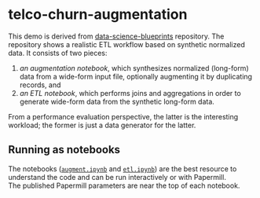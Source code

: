 # telco-churn-augmentation

This demo is derived from [data-science-blueprints](https://github.com/NVIDIA/data-science-blueprints) repository.
The repository shows a realistic ETL workflow based on synthetic normalized data.  It consists of two pieces:

1.  _an augmentation notebook_, which synthesizes normalized (long-form) data from a wide-form input file,
    optionally augmenting it by duplicating records, and
2. _an ETL notebook_, which performs joins and aggregations in order to generate wide-form data from the synthetic long-form data.

From a performance evaluation perspective, the latter is the interesting workload; the former is just a data generator for the latter.

## Running as notebooks

The notebooks ([`augment.ipynb`](./notebooks/python/augment.ipynb) and [`etl.ipynb`](./notebooks/python/etl.ipynb)) are the best
resource to understand the code and can be run interactively or with Papermill.  
The published Papermill parameters are near the top of each notebook.

